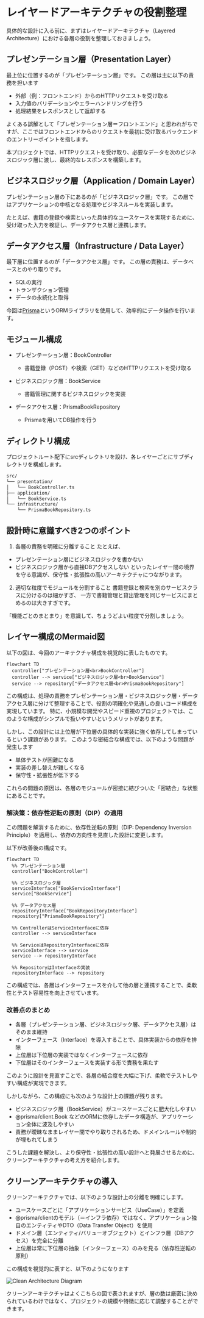 # レイヤードアーキテクチャの役割整理
具体的な設計に入る前に、まずはレイヤードアーキテクチャ（Layered Architecture）における各層の役割を整理しておきましょう。

## プレゼンテーション層（Presentation Layer）
最上位に位置するのが「プレゼンテーション層」です。
この層は主に以下の責務を担います

- 外部（例：フロントエンド）からのHTTPリクエストを受け取る
- 入力値のバリデーションやエラーハンドリングを行う
- 処理結果をレスポンスとして返却する

よくある誤解として「プレゼンテーション層＝フロントエンド」と思われがちですが、ここではフロントエンドからのリクエストを最初に受け取るバックエンドのエントリーポイントを指します。

本プロジェクトでは、HTTPリクエストを受け取り、必要なデータを次のビジネスロジック層に渡し、最終的なレスポンスを構築します。

## ビジネスロジック層（Application / Domain Layer）
プレゼンテーション層の下にあるのが「ビジネスロジック層」です。
この層ではアプリケーションの中核となる処理やビジネスルールを実装します。

たとえば、書籍の登録や検索といった具体的なユースケースを実現するために、受け取った入力を検証し、データアクセス層と連携します。

## データアクセス層（Infrastructure / Data Layer）
最下層に位置するのが「データアクセス層」です。
この層の責務は、データベースとのやり取りです。
- SQLの実行
- トランザクション管理
- データの永続化と取得

今回は[Prisma](Prisma)というORMライブラリを使用して、効率的にデータ操作を行います。

## モジュール構成
- プレゼンテーション層：BookController
  - 書籍登録（POST）や検索（GET）などのHTTPリクエストを受け取る

- ビジネスロジック層：BookService
  - 書籍管理に関するビジネスロジックを実装

- データアクセス層：PrismaBookRepository 
  - Prismaを用いてDB操作を行う

## ディレクトリ構成
プロジェクトルート配下にsrcディレクトリを設け、各レイヤーごとにサブディレクトリを構成します。
```txt
src/
└── presentation/
│   └── BookController.ts
├── application/
│   └── BookService.ts
└── infrastructure/
    └── PrismaBookRepository.ts
```

## 設計時に意識すべき2つのポイント
1. 各層の責務を明確に分離すること
たとえば、
- プレゼンテーション層にビジネスロジックを書かない
- ビジネスロジック層から直接DBアクセスしない
といったレイヤー間の境界を守る意識が、保守性・拡張性の高いアーキテクチャにつながります。

2. 適切な粒度でモジュールを分割すること
書籍登録と検索を別のサービスクラスに分けるのは細かすぎ、
一方で書籍管理と貸出管理を同じサービスにまとめるのは大きすぎです。

「機能ごとのまとまり」を意識して、ちょうどよい粒度で分割しましょう。

## レイヤー構成のMermaid図
以下の図は、今回のアーキテクチャ構成を視覚的に表したものです。

```mermaid
flowchart TD
  controller["プレゼンテーション層<br>BookController"]
  controller --> service["ビジネスロジック層<br>BookService"]
  service --> repository["データアクセス層<br>PrismaBookRepository"]
```
この構成は、処理の責務をプレゼンテーション層・ビジネスロジック層・データアクセス層に分けて整理することで、役割の明確化や見通しの良いコード構成を実現しています。
特に、小規模な開発やスピード重視のプロジェクトでは、このような構成がシンプルで扱いやすいというメリットがあります。

しかし、この設計には上位層が下位層の具体的な実装に強く依存してしまっているという課題があります。
このような密結合な構成では、以下のような問題が発生します
- 単体テストが困難になる
- 実装の差し替えが難しくなる
- 保守性・拡張性が低下する

これらの問題の原因は、各層のモジュールが密接に結びついた「密結合」な状態にあることです。

### 解決策：依存性逆転の原則（DIP）の適用
この問題を解消するために、依存性逆転の原則（DIP: Dependency Inversion Principle）を適用し、依存の方向性を見直した設計に変更します。

以下が改善後の構成です。
```mermaid
flowchart TD
  %% プレゼンテーション層
  controller["BookController"]

  %% ビジネスロジック層
  serviceInterface["BookServiceInterface"]
  service["BookService"]

  %% データアクセス層
  repositoryInterface["BookRepositoryInterface"]
  repository["PrismaBookRepository"]

  %% ControllerはServiceInterfaceに依存
  controller --> serviceInterface

  %% ServiceはRepositoryInterfaceに依存
  serviceInterface --> service
  service --> repositoryInterface

  %% RepositoryはInterfaceの実装
  repositoryInterface --> repository
```
この構成では、各層はインターフェースを介して他の層と連携することで、柔軟性とテスト容易性を向上させています。
### 改善点のまとめ
- 各層（プレゼンテーション層、ビジネスロジック層、データアクセス層）はそのまま維持
- インターフェース（Interface）を導入することで、具体実装からの依存を排除
- 上位層は下位層の実装ではなくインターフェースに依存
- 下位層はそのインターフェースを実装する形で責務を果たす

このように設計を見直すことで、各層の結合度を大幅に下げ、柔軟でテストしやすい構成が実現できます。

しかしながら、この構成にも次のような設計上の課題が残ります。
- ビジネスロジック層（BookService）がユースケースごとに肥大化しやすい
- @prisma/client.Book などのORMに依存したデータ構造が、アプリケーション全体に波及しやすい
- 責務が曖昧なままレイヤー間でやり取りされるため、ドメインルールや制約が埋もれてしまう

こうした課題を解決し、より保守性・拡張性の高い設計へと発展させるために、クリーンアーキテクチャの考え方を紹介します。

## クリーンアーキテクチャの導入
クリーンアーキテクチャでは、以下のような設計上の分離を明確にします。
- ユースケースごとに「アプリケーションサービス（UseCase）」を定義
- @prisma/clientのモデル（＝インフラ依存）ではなく、アプリケーション独自のエンティティやDTO（Data Transfer Object）を使用
- ドメイン層（エンティティ/バリューオブジェクト）とインフラ層（DBアクセス）を完全に分離
- 上位層は常に下位層の抽象（インターフェース）のみを見る（依存性逆転の原則）

この構成を視覚的に表すと、以下のようになります

![Clean Architecture Diagram](./images/CleanArchitecture.png)

クリーンアーキテクチャはよくこちらの図で表されますが、層の数は厳密に決められているわけではなく、プロジェクトの規模や特徴に応じて調整することができます。

